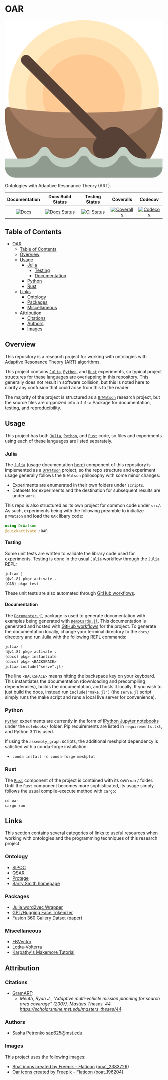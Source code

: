 # OAR

[![oar-header](docs/src/assets/logo.png)][docs-url]

Ontologies with Adaptive Resonance Theory (ART).

| **Documentation** | **Docs Build Status**|  **Testing Status** | **Coveralls** | **Codecov** |
|:-----------------:|:--------------------:|:-------------------:|:-------------:|:-----------:|
| [![Docs][docs-img]][docs-url] | [![Docs Status][doc-status-img]][doc-status-url] | [![CI Status][ci-img]][ci-url] | [![Coveralls][coveralls-img]][coveralls-url] | [![Codecov][codecov-img]][codecov-url] |

[doc-status-img]: https://github.com/AP6YC/OAR/actions/workflows/Documentation.yml/badge.svg
[doc-status-url]: https://github.com/AP6YC/OAR/actions/workflows/Documentation.yml

[docs-img]: https://img.shields.io/badge/docs-blue.svg
[docs-url]: https://AP6YC.github.io/OAR/dev/

[ci-img]: https://github.com/AP6YC/OAR/workflows/CI/badge.svg
[ci-url]: https://github.com/AP6YC/OAR/actions?query=workflow%3ACI

[codecov-img]: https://codecov.io/gh/AP6YC/OAR/branch/main/graph/badge.svg
[codecov-url]: https://codecov.io/gh/AP6YC/OAR

[coveralls-img]: https://coveralls.io/repos/github/AP6YC/OAR/badge.svg?branch=main
[coveralls-url]: https://coveralls.io/github/AP6YC/OAR?branch=main

## Table of Contents

- [OAR](#oar)
  - [Table of Contents](#table-of-contents)
  - [Overview](#overview)
  - [Usage](#usage)
    - [Julia](#julia)
      - [Testing](#testing)
      - [Documentation](#documentation)
    - [Python](#python)
    - [Rust](#rust)
  - [Links](#links)
    - [Ontology](#ontology)
    - [Packages](#packages)
    - [Miscellaneous](#miscellaneous)
  - [Attribution](#attribution)
    - [Citations](#citations)
    - [Authors](#authors)
    - [Images](#images)

[1]: https://julialang.org/
[2]: https://www.python.org/
[3]: https://docs.julialang.org/en/v1/
[4]: https://juliadynamics.github.io/DrWatson.jl/dev/
[5]: https://jupyter.org/
[6]: https://docs.github.com/en/actions/using-workflows
[7]: https://documenter.juliadocs.org/stable/
[8]: https://democards.juliadocs.org/stable/
[9]: https://www.rust-lang.org/

## Overview

This repository is a research project for working with ontologies with Adaptive Resonance Theory (ART) algorithms.

This project contains [`Julia`][1], [`Python`][2], and [`Rust`][9] experiments, so typical project structures for these languages are overlapping in this repository.
This generally does not result in software collision, but this is noted here to clarify any confusion that could arise from this to the reader.

The majority of the project is structured as a [`DrWatson`][4] research project, but the source files are organized into a `Julia` Package for documentation, testing, and reproducibility.

## Usage

This project has both [`Julia`][1], [`Python`][2], and [`Rust`][9] code, so files and experiments using each of these languages are listed separately.

### Julia

The [`Julia`][1] (usage documentation [here][3]) component of this repository is implemented as a [`DrWatson`][4] project, so the repo structure and experiment usage generally follows the `DrWatson` philosophy with some minor changes:

- Experiments are enumerated in their own folders under `scripts`.
- Datasets for experiments and the destination for subsequent results are under `work`.

This repo is also structured as its own project for common code under `src/`.
As such, experiments being with the following preamble to initialize `DrWatson` and load the `OAR` libary code:

```julia
using DrWatson
@quickactivate :OAR
```

#### Testing

Some unit tests are written to validate the library code used for experiments.
Testing is done in the usual `Julia` workflow through the `Julia` REPL:

```julia-repl
julia> ]
(@v1.8) pkg> activate .
(OAR) pkg> test
```

These unit tests are also automated through [GitHub workflows][6].

#### Documentation

The [`Documenter.jl`][7] package is used to generate documentation with examples being generated with [`DemoCards.jl`][8].
This documentation is generated and hosted with [GitHub workflows][6] for the project.
To generate the documentation locally, change your terminal directory to the `docs/` directory and run Julia with the following REPL commands:

```julia-repl
julia> ]
(@v1.8) pkg> activate .
(docs) pkg> instantiate
(docs) pkg> <BACKSPACE>
julia> include("serve".jl)
```

The line `<BACKSPACE>` means hitting the backspace key on your keyboard.
This instantiates the documentation (downloading and precompiling dependencies), builds the documentation, and hosts it locally.
If you wish to just build the docs, instead run `include("make.jl")` (the `serve.jl` script simply runs the make script and runs a local live server for convenience).

### Python

[`Python`][2] experiments are currently in the form of [IPython Jupyter notebooks][5] under the `notebooks/` folder.
Pip requirements are listed in `requirements.txt`, and Python 3.11 is used.

If using the `assembly_graph` scripts, the additional meshplot dependency is satisfied with a conda-forge installation:

- `conda install -c conda-forge meshplot`

### Rust

The [`Rust`][9] component of the project is contained with its own `oar/` folder.
Until the `Rust` component becomes more sophisticated, its usage simply follows the usual compile-execute method with `cargo`:

```shell
cd oar
cargo run
```

## Links

This section contains several categories of links to useful resources when working with ontologies and the programming techniques of this research project.

### Ontology

- [SIPOC](https://www.wikiwand.com/en/SIPOC)
- [QSAR](https://www.wikiwand.com/en/Quantitative_structure%E2%80%93activity_relationship)
- [Protege](https://protege.stanford.edu/)
- [Barry Smith homepage](http://ontology.buffalo.edu/smith/)

### Packages

- [Julia word2vec Wrapper](https://github.com/JuliaText/Word2Vec.jl)
- [GPT/Hugging Face Tokenizer](https://github.com/huggingface/tokenizers)
- [Fusion 360 Gallery Datset](https://github.com/AutodeskAILab/Fusion360GalleryDataset) ([paper](https://arxiv.org/pdf/2010.02392.pdf))

### Miscellaneous

- [FBVector](https://github.com/facebook/folly/blob/main/folly/docs/FBVector.md)
- [Lotka-Volterra](https://www.wikiwand.com/en/Lotka%E2%80%93Volterra_equations)
- [Karpathy's Makemore Tutorial](https://youtu.be/PaCmpygFfXo)

## Attribution

### Citations

- [GramART](https://scholarsmine.mst.edu/masters_theses/44):
  - _Meuth, Ryan J., "Adaptive multi-vehicle mission planning for search area coverage" (2007). Masters Theses. 44. https://scholarsmine.mst.edu/masters_theses/44_

### Authors

- Sasha Petrenko <sap625@mst.edu>

### Images

This project uses the following images:

- [Boat icons created by Freepik - Flaticon](https://www.flaticon.com/free-icons/boat) ([boat_2383726](https://www.flaticon.com/free-icon/boat_2383726))
- [Oar icons created by Freepik - Flaticon](https://www.flaticon.com/free-icons/oar) ([boat_196204](https://www.flaticon.com/free-icon/boat_196204))
